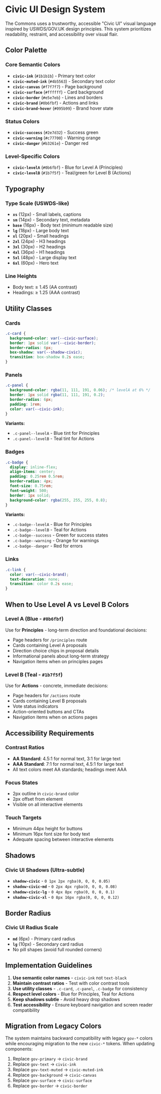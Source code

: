 # Civic UI Design System

The Commons uses a trustworthy, accessible "Civic UI" visual language inspired by USWDS/GOV.UK design principles. This system prioritizes readability, restraint, and accessibility over visual flair.

## Color Palette

### Core Semantic Colors
- **`civic-ink`** (`#1b1b1b`) - Primary text color
- **`civic-muted-ink`** (`#4b5563`) - Secondary text color  
- **`civic-canvas`** (`#f7f7f7`) - Page background
- **`civic-surface`** (`#ffffff`) - Card background
- **`civic-border`** (`#e5e7eb`) - Lines and borders
- **`civic-brand`** (`#0b6fbf`) - Actions and links
- **`civic-brand-hover`** (`#095b99`) - Brand hover state

### Status Colors
- **`civic-success`** (`#2e7d32`) - Success green
- **`civic-warning`** (`#c77700`) - Warning orange
- **`civic-danger`** (`#b3261e`) - Danger red

### Level-Specific Colors
- **`civic-levelA`** (`#0b6fbf`) - Blue for Level A (Principles)
- **`civic-levelB`** (`#1b7f5f`) - Teal/green for Level B (Actions)

## Typography

### Type Scale (USWDS-like)
- **`xs`** (12px) - Small labels, captions
- **`sm`** (14px) - Secondary text, metadata
- **`base`** (16px) - Body text (minimum readable size)
- **`lg`** (18px) - Large body text
- **`xl`** (20px) - Small headings
- **`2xl`** (24px) - H3 headings
- **`3xl`** (30px) - H2 headings  
- **`4xl`** (36px) - H1 headings
- **`5xl`** (48px) - Large display text
- **`6xl`** (60px) - Hero text

### Line Heights
- Body text: ≥ 1.45 (AA contrast)
- Headings: ≥ 1.25 (AAA contrast)

## Utility Classes

### Cards
```css
.c-card {
  background-color: var(--civic-surface);
  border: 1px solid var(--civic-border);
  border-radius: 6px;
  box-shadow: var(--shadow-civic);
  transition: box-shadow 0.2s ease;
}
```

### Panels
```css
.c-panel {
  background-color: rgba(11, 111, 191, 0.06); /* levelA at 6% */
  border: 1px solid rgba(11, 111, 191, 0.2);
  border-radius: 6px;
  padding: 1rem;
  color: var(--civic-ink);
}
```

**Variants:**
- `.c-panel--levelA` - Blue tint for Principles
- `.c-panel--levelB` - Teal tint for Actions

### Badges
```css
.c-badge {
  display: inline-flex;
  align-items: center;
  padding: 0.25rem 0.5rem;
  border-radius: 4px;
  font-size: 0.75rem;
  font-weight: 500;
  border: 1px solid;
  background-color: rgba(255, 255, 255, 0.8);
}
```

**Variants:**
- `.c-badge--levelA` - Blue for Principles
- `.c-badge--levelB` - Teal for Actions
- `.c-badge--success` - Green for success states
- `.c-badge--warning` - Orange for warnings
- `.c-badge--danger` - Red for errors

### Links
```css
.c-link {
  color: var(--civic-brand);
  text-decoration: none;
  transition: color 0.2s ease;
}
```

## When to Use Level A vs Level B Colors

### Level A (Blue - `#0b6fbf`)
Use for **Principles** - long-term direction and foundational decisions:
- Page headers for `/principles` route
- Cards containing Level A proposals
- Direction choice chips in proposal details
- Informational panels about long-term strategy
- Navigation items when on principles pages

### Level B (Teal - `#1b7f5f`) 
Use for **Actions** - concrete, immediate decisions:
- Page headers for `/actions` route
- Cards containing Level B proposals
- Vote status indicators
- Action-oriented buttons and CTAs
- Navigation items when on actions pages

## Accessibility Requirements

### Contrast Ratios
- **AA Standard**: 4.5:1 for normal text, 3:1 for large text
- **AAA Standard**: 7:1 for normal text, 4.5:1 for large text
- All text colors meet AA standards; headings meet AAA

### Focus States
- 2px outline in `civic-brand` color
- 2px offset from element
- Visible on all interactive elements

### Touch Targets
- Minimum 44px height for buttons
- Minimum 16px font size for body text
- Adequate spacing between interactive elements

## Shadows

### Civic UI Shadows (Ultra-subtle)
- **`shadow-civic`** - `0 1px 2px rgba(0, 0, 0, 0.05)`
- **`shadow-civic-md`** - `0 2px 4px rgba(0, 0, 0, 0.08)`
- **`shadow-civic-lg`** - `0 4px 8px rgba(0, 0, 0, 0.1)`
- **`shadow-civic-xl`** - `0 8px 16px rgba(0, 0, 0, 0.12)`

## Border Radius

### Civic UI Radius Scale
- **`md`** (6px) - Primary card radius
- **`lg`** (10px) - Secondary card radius
- No pill shapes (avoid full rounded corners)

## Implementation Guidelines

1. **Use semantic color names** - `civic-ink` not `text-black`
2. **Maintain contrast ratios** - Test with color contrast tools
3. **Use utility classes** - `.c-card`, `.c-panel`, `.c-badge` for consistency
4. **Respect level colors** - Blue for Principles, Teal for Actions
5. **Keep shadows subtle** - Avoid heavy drop shadows
6. **Test accessibility** - Ensure keyboard navigation and screen reader compatibility

## Migration from Legacy Colors

The system maintains backward compatibility with legacy `gov-*` colors while encouraging migration to the new `civic-*` tokens. When updating components:

1. Replace `gov-primary` → `civic-brand`
2. Replace `gov-text` → `civic-ink`
3. Replace `gov-text-muted` → `civic-muted-ink`
4. Replace `gov-background` → `civic-canvas`
5. Replace `gov-surface` → `civic-surface`
6. Replace `gov-border` → `civic-border`
